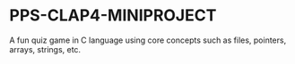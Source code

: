 # PPS-CLAP4-MINIPROJECT
A fun quiz game in C language using core concepts such as files, pointers, arrays, strings, etc.
